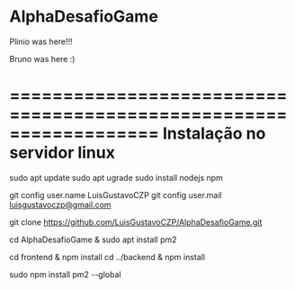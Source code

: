 # AlphaDesafioGame

Plinio was here!!!
 
Bruno was here :)

==================================================================
Instalação no servidor linux
==================================================================
sudo apt update
sudo apt ugrade
sudo install nodejs npm

git config user.name LuisGustavoCZP
git config user.mail luisgustavoczp@gmail.com

git clone https://github.com/LuisGustavoCZP/AlphaDesafioGame.git

cd AlphaDesafioGame & sudo apt install pm2

cd frontend & npm install
cd ../backend & npm install

sudo npm install pm2 --global
